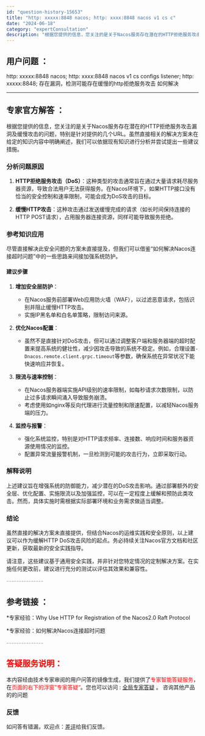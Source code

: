 ```yaml
---
id: "question-history-15653"
title: "http: xxxxx:8848 nacos; http: xxxx:8848 nacos v1 cs c"
date: "2024-06-18"
category: "expertConsultation"
description: "根据您提供的信息，您关注的是关于Nacos服务存在潜在的HTTP拒绝服务攻击漏洞及缓慢攻击的问题，特别是针对提供的几个URL。虽然直接相关的解决方案未在给定的知识内容中明确阐述，我们可以依据现有知识进行分析并尝试提出一些建议措施。### 分析问题原因1. **HTTP拒绝服务攻击（DoS）**：这种"
---
```


## 用户问题 ： 
 http: xxxxx:8848 nacos; http: xxxx:8848 nacos v1 cs configs listener; http: xxxxx:8848; 存在漏洞，检测可能存在缓慢的http拒绝服务攻击 如何解决  

---------------
## 专家官方解答 ：

根据您提供的信息，您关注的是关于Nacos服务存在潜在的HTTP拒绝服务攻击漏洞及缓慢攻击的问题，特别是针对提供的几个URL。虽然直接相关的解决方案未在给定的知识内容中明确阐述，我们可以依据现有知识进行分析并尝试提出一些建议措施。

### 分析问题原因

1. **HTTP拒绝服务攻击（DoS）**：这种类型的攻击通常旨在通过大量请求耗尽服务器资源，导致合法用户无法获得服务。在Nacos环境下，如果HTTP接口没有恰当的安全控制和速率限制，可能会成为DoS攻击的目标。

2. **缓慢HTTP攻击**：这种攻击通过发送缓慢完成的请求（如长时间保持连接的HTTP POST请求），占用服务器连接资源，同样可能导致服务拒绝。

### 参考知识应用

尽管直接解决此安全问题的方案未直接提及，但我们可以借鉴“如何解决Nacos连接超时问题”中的一些思路来间接加强系统防护。

#### 建议步骤

1. **增加安全层防护**：
   - 在Nacos服务前部署Web应用防火墙（WAF），以过滤恶意请求，包括识别并阻止缓慢HTTP攻击。
   - 实施IP黑名单和白名单策略，限制访问来源。

2. **优化Nacos配置**：
   - 虽然不是直接针对DoS攻击，但可以通过调整客户端和服务器端的超时配置来提高系统的健壮性，减少因攻击导致的系统不稳定。例如，合理设置`-Dnacos.remote.client.grpc.timeout`等参数，确保系统在异常状况下能快速响应并恢复。

3. **限流与速率控制**：
   - 在Nacos服务器端实施API级别的速率限制，如每秒请求次数限制，以防止过多请求瞬间涌入导致服务崩溃。
   - 考虑使用如nginx等反向代理进行流量控制和限速配置，以减轻Nacos服务端的压力。

4. **监控与报警**：
   - 强化系统监控，特别是对HTTP请求频率、连接数、响应时间和服务器资源使用情况的监控。
   - 配置异常流量报警机制，一旦检测到可能的攻击行为，立即采取行动。

### 解释说明

上述建议旨在增强系统的防御能力，减少潜在的DoS攻击影响。通过部署额外的安全层、优化配置、实施限流以及加强监控，可以在一定程度上缓解和预防此类攻击。然而，具体实施时需根据实际部署环境和业务需求做适当调整。

### 结论

虽然直接的解决方案未直接提供，但结合Nacos的运维实践和安全原则，以上建议可以作为缓解HTTP DoS攻击风险的起点。务必持续关注Nacos官方文档和社区更新，获取最新的安全实践指导。

请注意，这些建议基于通用安全实践，并非针对您特定情况的定制解决方案。在实施任何更改前，建议进行充分的测试以评估其效果和兼容性。


<font color="#949494">---------------</font> 


## 参考链接 ：

*专家经验：Why Use HTTP for Registration of the Nacos2.0 Raft Protocol 
 
 *专家经验：如何解决Nacos连接超时问题 


 <font color="#949494">---------------</font> 
 


## <font color="#FF0000">答疑服务说明：</font> 

本内容经由技术专家审阅的用户问答的镜像生成，我们提供了<font color="#FF0000">专家智能答疑服务</font>，在<font color="#FF0000">页面的右下的浮窗”专家答疑“</font>。您也可以访问 : [全局专家答疑](https://answer.opensource.alibaba.com/docs/intro) 。 咨询其他产品的的问题

### 反馈
如问答有错漏，欢迎点：[差评](https://ai.nacos.io/user/feedbackByEnhancerGradePOJOID?enhancerGradePOJOId=15705)给我们反馈。
